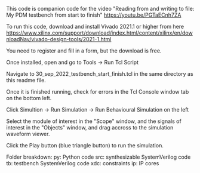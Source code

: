 

This code is companion code for the video "Reading from and writing to file: My PDM testbench from start to finish"
https://youtu.be/PGTaECnh7ZA


To run this code, download and install Vivado 2021.1 or higher from here
https://www.xilinx.com/support/download/index.html/content/xilinx/en/downloadNav/vivado-design-tools/2021-1.html

You need to register and fill in a form, but the download is free.

Once installed, open and go to Tools -> Run Tcl Script

Navigate to 30_sep_2022_testbench_start_finish.tcl in the same directory as this readme file.

Once it is finished running, check for errors in the Tcl Console window tab on the bottom left.

Click Simultion -> Run Simulation -> Run Behavioural Simulation on the left

Select the module of interest in the "Scope" window, and the signals of interest in the "Objects" window, and drag accross to the simulation waveform viewer.

Click the Play button (blue triangle button) to run the simulation.

Folder breakdown:
py: Python code
src: synthesizable SystemVerilog code
tb: testbench SystemVerilog code
xdc: constraints
ip: IP cores
